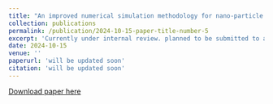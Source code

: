 ```yaml
---
title: "An improved numerical simulation methodology for nano-particle injection through aerodynamic lens systems"
collection: publications
permalink: /publication/2024-10-15-paper-title-number-5
excerpt: 'Currently under internal review. planned to be submitted to aip:Physics of fluids'
date: 2024-10-15
venue: ''
paperurl: 'will be updated soon'
citation: 'will be updated soon'
---
```


[Download paper here]()
